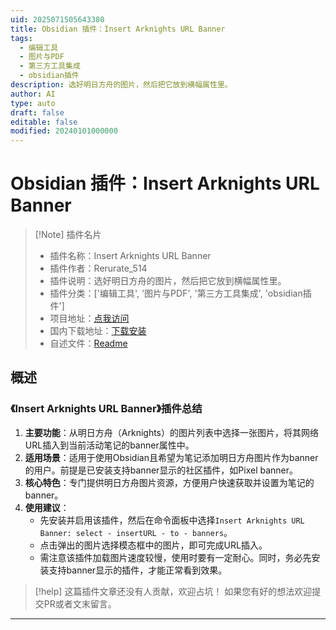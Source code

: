 ```yaml
---
uid: 2025071505643380
title: Obsidian 插件：Insert Arknights URL Banner
tags:
  - 编辑工具
  - 图片与PDF
  - 第三方工具集成
  - obsidian插件
description: 选好明日方舟的图片，然后把它放到横幅属性里。
author: AI
type: auto
draft: false
editable: false
modified: 20240101000000
---
```


# Obsidian 插件：Insert Arknights URL Banner

> [!Note] 插件名片
> - 插件名称：Insert Arknights URL Banner
> - 插件作者：Rerurate_514
> - 插件说明：选好明日方舟的图片，然后把它放到横幅属性里。
> - 插件分类：['编辑工具', '图片与PDF', '第三方工具集成', 'obsidian插件']
> - 项目地址：[点我访问](https://github.com/Rerurate514/insert_ArknightsURL_banners)
> - 国内下载地址：[下载安装](https://pkmer.cn/products/plugin/pluginMarket/?insert-arknights-url-banner)
> - 自述文件：[Readme](https://ghproxy.net/https://raw.githubusercontent.com/Rerurate514/insert_ArknightsURL_banners/master/README.md)



## 概述

### 《Insert Arknights URL Banner》插件总结
1. **主要功能**：从明日方舟（Arknights）的图片列表中选择一张图片，将其网络URL插入到当前活动笔记的banner属性中。
2. **适用场景**：适用于使用Obsidian且希望为笔记添加明日方舟图片作为banner的用户。前提是已安装支持banner显示的社区插件，如Pixel banner。
3. **核心特色**：专门提供明日方舟图片资源，方便用户快速获取并设置为笔记的banner。
4. **使用建议**：
    - 先安装并启用该插件，然后在命令面板中选择`Insert Arknights URL Banner: select - insertURL - to - banners`。
    - 点击弹出的图片选择模态框中的图片，即可完成URL插入。
    - 需注意该插件加载图片速度较慢，使用时要有一定耐心。同时，务必先安装支持banner显示的插件，才能正常看到效果。


> [!help] 
> 这篇插件文章还没有人贡献，欢迎占坑！
> 如果您有好的想法欢迎提交PR或者文末留言。
> 

---


